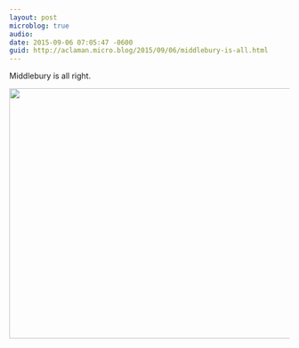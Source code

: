 ```yaml
---
layout: post
microblog: true
audio: 
date: 2015-09-06 07:05:47 -0600
guid: http://aclaman.micro.blog/2015/09/06/middlebury-is-all.html
---
```

Middlebury is all right.

<img src="http://micro.alexclaman.com/uploads/2018/23c7f5c268.jpg" width="600" height="450" />
